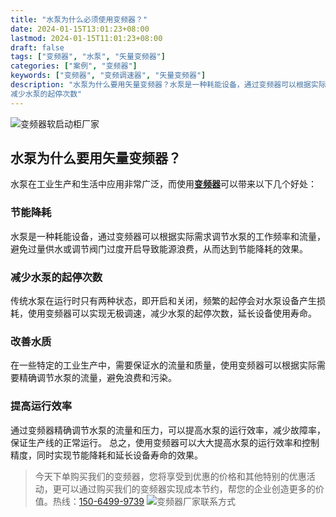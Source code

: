 ```yaml
---
title: "水泵为什么必须使用变频器？"
date: 2024-01-15T13:01:23+08:00
lastmod: 2024-01-15T11:01:23+08:00
draft: false
tags: ["变频器", "水泵", "矢量变频器"]
categories: ["案例", "变频器"]
keywords: ["变频器", "变频调速器", "矢量变频器"]
description: "水泵为什么要用矢量变频器？水泵是一种耗能设备，通过变频器可以根据实际需求调节水泵的工作频率和流量，避免过量供水或调节阀门过度开启导致能源浪费，从而达到节能降耗的效果。
减少水泵的起停次数"
---
```

![变频器软启动柜厂家](/images/01.jpg "变频器软启动柜厂家")

## 水泵为什么要用矢量变频器？
水泵在工业生产和生活中应用非常广泛，而使用[**变频器**](/zh-cn/products/electrical-controls/vfd/ "矢量变频器")可以带来以下几个好处：
### 节能降耗
水泵是一种耗能设备，通过变频器可以根据实际需求调节水泵的工作频率和流量，避免过量供水或调节阀门过度开启导致能源浪费，从而达到节能降耗的效果。
### 减少水泵的起停次数
传统水泵在运行时只有两种状态，即开启和关闭，频繁的起停会对水泵设备产生损耗，使用变频器可以实现无极调速，减少水泵的起停次数，延长设备使用寿命。
### 改善水质
在一些特定的工业生产中，需要保证水的流量和质量，使用变频器可以根据实际需要精确调节水泵的流量，避免浪费和污染。
### 提高运行效率
通过变频器精确调节水泵的流量和压力，可以提高水泵的运行效率，减少故障率，保证生产线的正常运行。
总之，使用变频器可以大大提高水泵的运行效率和控制精度，同时实现节能降耗和延长设备寿命的效果。

>今天下单购买我们的变频器，您将享受到优惠的价格和其他特别的优惠活动，更可以通过购买我们的变频器实现成本节约，帮您的企业创造更多的价值。热线：[150-6499-9739](tel:150-6499-9739)
![变频器厂家联系方式](/images/02.jpg "变频器厂家联系方式")